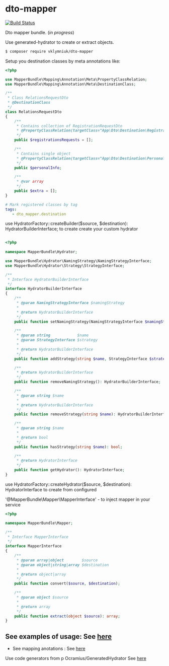 # dto-mapper
[![Build Status](https://travis-ci.org/vklymniuk/dto-mapper.svg?branch=master)](https://travis-ci.org/vklymniuk/dto-mapper)


Dto mapper bundle. (*in progress*)

Use generated-hydrator to create or extract objects. 


```bash
$ composer require vklymniuk/dto-mapper


```
Setup you destination classes by meta annotations like:

```php
<?php

use MapperBundle\Mapping\Annotation\Meta\PropertyClassRelation;
use MapperBundle\Mapping\Annotation\Meta\DestinationClass;

/**
 * Class RelationsRequestDto
 * @DestinationClass
 */
class RelationsRequestDto
{
    /**
     * Contains collection of RegistrationRequestDto
     * @PropertyClassRelation(targetClass="App\Dto\Destination\RegistrationRequestDto", multiply="true")
     */
    public $registrationsRequests = [];

    /**
     * Contains single object
     * @PropertyClassRelation(targetClass="App\Dto\Destination\PersonalInfoDto")
     */
    public $personalInfo;

    /**
     * @var array
     */
    public $extra = [];
}    
``` 

 ```yaml
 # Mark registered classes by tag 
 tags:
    - dto_mapper.destination
``` 

use HydratorFactory::createBuilder($source, $destination): HydratorBuilderInterface; 
to create create your custom hydrator

```php

<?php
    
namespace MapperBundle\Hydrator;

use MapperBundle\Hydrator\NamingStrategy\NamingStrategyInterface;
use MapperBundle\Hydrator\Strategy\StrategyInterface;

/**
 * Interface HydratorBuilderInterface
 */
interface HydratorBuilderInterface
{
    /**
     * @param NamingStrategyInterface $namingStrategy
     *
     * @return HydratorBuilderInterface
     */
    public function setNamingStrategy(NamingStrategyInterface $namingStrategy): HydratorBuilderInterface;

    /**
     * @param string            $name
     * @param StrategyInterface $strategy
     *
     * @return HydratorBuilderInterface
     */
    public function addStrategy(string $name, StrategyInterface $strategy): HydratorBuilderInterface;

    /**
     * @return HydratorBuilderInterface
     */
    public function removeNamingStrategy(): HydratorBuilderInterface;

    /**
     * @param string $name
     *
     * @return HydratorBuilderInterface
     */
    public function removeStrategy(string $name): HydratorBuilderInterface;

    /**
     * @param string $name
     *
     * @return bool
     */
    public function hasStrategy(string $name): bool;

    /**
     * @return HydratorInterface
     */
    public function getHydrator(): HydratorInterface;
}
``` 

use HydratorFactory::createHydrator($source, $destination): HydratorInterface 
to create from configured

'@MapperBundle\Mapper\MapperInterface' - to inject mapper in your service

```php
<?php

namespace MapperBundle\Mapper;

/**
 * Interface MapperInterface
 */
interface MapperInterface
{
    /**
     * @param array|object        $source
     * @param object|string|array $destination
     *
     * @return object|array
     */
    public function convert($source, $destination);

    /**
     * @param object $source
     *
     * @return array
     */
    public function extract(object $source): array;
}

``` 

See examples of usage: See [here](https://github.com/vklymniuk/dto-mapper/blob/master/src/Resource/docs/examples/array-to-array)
- 
- See mapping anotations : See [here](https://github.com/vklymniuk/dto-mapper/blob/master/tests/DataFixtures/Dto/Destination/RelationsRequestDto.php)


Use code generators from p Ocramius/GeneratedHydrator See [here](https://github.com/Ocramius/GeneratedHydrator)
 